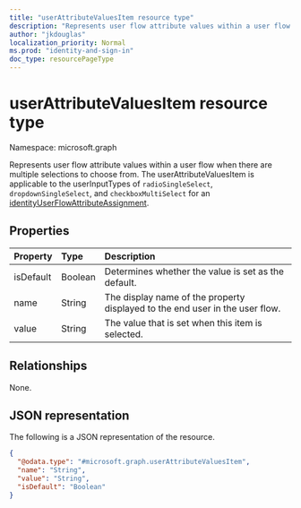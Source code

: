 ```yaml
---
title: "userAttributeValuesItem resource type"
description: "Represents user flow attribute values within a user flow."
author: "jkdouglas"
localization_priority: Normal
ms.prod: "identity-and-sign-in"
doc_type: resourcePageType
---
```


# userAttributeValuesItem resource type

Namespace: microsoft.graph

Represents user flow attribute values within a user flow when there are multiple selections to choose from.  The userAttributeValuesItem is applicable to the userInputTypes of `radioSingleSelect`, `dropdownSingleSelect`, and `checkboxMultiSelect` for an [identityUserFlowAttributeAssignment](..\resources\identityuserflowattributeassignment.md).

## Properties

|Property|Type|Description|
|:---|:---|:---|
|isDefault|Boolean|Determines whether the value is set as the default.|
|name|String|The display name of the property displayed to the end user in the user flow.|
|value|String|The value that is set when this item is selected.|

## Relationships

None.

## JSON representation

The following is a JSON representation of the resource.
<!-- {
  "blockType": "resource",
  "@odata.type": "microsoft.graph.userAttributeValuesItem"
}
-->

``` json
{
  "@odata.type": "#microsoft.graph.userAttributeValuesItem",
  "name": "String",
  "value": "String",
  "isDefault": "Boolean"
}
```
